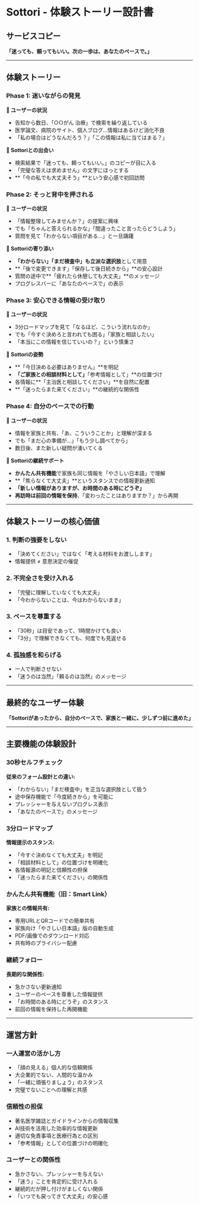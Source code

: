 # Sottori - 体験ストーリー設計書

## サービスコピー
**「迷っても、頼ってもいい。次の一歩は、あなたのペースで。」**

---

## 体験ストーリー

### Phase 1: 迷いながらの発見

**💭 ユーザーの状況**
- 告知から数日、「○○がん 治療」で検索を繰り返している
- 医学論文、病院のサイト、個人ブログ...情報はあるけど消化不良
- 「私の場合はどうなんだろう？」「この情報は私に当てはまる？」

**🤗 Sottoriとの出会い**
- 検索結果で「迷っても、頼ってもいい。」のコピーが目に入る
- 「完璧な答えは求めません」の文字にほっとする
- **「今の私でも大丈夫そう」**という安心感で初回訪問

### Phase 2: そっと背中を押される

**💭 ユーザーの状況**
- 「情報整理してみませんか？」の提案に興味
- でも「ちゃんと答えられるかな」「間違ったこと言ったらどうしよう」
- 質問を見て「わからない項目がある...」と一旦躊躇

**🤗 Sottoriの寄り添い**
- **「わからない」「まだ検査中」も立派な選択肢**として用意
- **「後で変更できます」「保存して後日続きから」**の安心設計
- 質問の途中で**「疲れたら休憩しても大丈夫」**のメッセージ
- プログレスバーに「あなたのペースで」の表示

### Phase 3: 安心できる情報の受け取り

**💭 ユーザーの状況**
- 3分ロードマップを見て「なるほど、こういう流れなのか」
- でも「今すぐ決めろと言われても困る」「家族と相談したい」
- 「本当にこの情報を信じていいの？」という慎重さ

**🤗 Sottoriの姿勢**
- **「今日決める必要はありません」**を明記
- **「ご家族との相談材料として」**「参考情報として」**の位置づけ
- 各情報に**「主治医と相談してください」**を自然に配置
- **「迷ったらまた来てください」**の継続的な関係性

### Phase 4: 自分のペースでの行動

**💭 ユーザーの状況**
- 情報を家族と共有、「あ、こういうことか」と理解が深まる
- でも「まだ心の準備が...」「もう少し調べてから」
- 数日後、また新しい疑問が湧いてくる

**🤗 Sottoriの継続サポート**
- **かんたん共有機能**で家族も同じ情報を「やさしい日本語」で理解
- **「焦らなくて大丈夫」**というスタンスでの情報更新通知
- **「新しい情報がありますが、お時間のある時にどうぞ」**
- **再訪時は前回の情報を保持**、「変わったことはありますか？」から再開

---

## 体験ストーリーの核心価値

### 1. 判断の強要をしない
- 「決めてください」ではなく「考える材料をお渡しします」
- 情報提供 ≠ 意思決定の催促

### 2. 不完全さを受け入れる
- 「完璧に理解していなくても大丈夫」
- 「今わからないことは、今はわからないまま」

### 3. ペースを尊重する
- 「30秒」は目安であって、1時間かけても良い
- 「3分」で理解できなくても、何度でも見返せる

### 4. 孤独感を和らげる
- 一人で判断させない
- 「迷うのは当然」「頼るのは当然」のメッセージ

---

## 最終的なユーザー体験
**「Sottoriがあったから、自分のペースで、家族と一緒に、少しずつ前に進めた」**

---

## 主要機能の体験設計

### 30秒セルフチェック
**従来のフォーム設計との違い:**
- 「わからない」「まだ検査中」を正当な選択肢として扱う
- 途中保存機能で「今度続きから」を可能に
- プレッシャーを与えないプログレス表示
- 「あなたのペースで」のメッセージ

### 3分ロードマップ
**情報提示のスタンス:**
- 「今すぐ決めなくても大丈夫」を明記
- 「相談材料として」の位置づけを明確化
- 各情報源の明記と信頼性の担保
- 「迷ったらまた来てください」の関係性

### かんたん共有機能（旧：Smart Link）
**家族との情報共有:**
- 専用URLとQRコードでの簡単共有
- 家族向け「やさしい日本語」版の自動生成
- PDF/画像でのダウンロード対応
- 共有時のプライバシー配慮

### 継続フォロー
**長期的な関係性:**
- 急かさない更新通知
- ユーザーのペースを尊重した情報提供
- 「お時間のある時にどうぞ」のスタンス
- 前回の情報を保持した再開機能

---

## 運営方針

### 一人運営の活かし方
- 「顔の見える」個人的な信頼関係
- 大企業的でない、人間的な温かみ
- 「一緒に頑張りましょう」のスタンス
- 完璧でないことへの理解と共感

### 信頼性の担保
- 著名医学雑誌とガイドラインからの情報収集
- AI技術を活用した効率的な情報更新
- 適切な免責事項と医療行為との区別
- 「参考情報」としての位置づけの明確化

### ユーザーとの関係性
- 急かさない、プレッシャーを与えない
- 「迷う」ことを肯定的に受け入れる
- 継続的だが押し付けがましくない関係
- 「いつでも戻ってきて大丈夫」の安心感